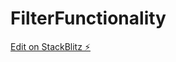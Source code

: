 # FilterFunctionality

[Edit on StackBlitz ⚡️](https://stackblitz.com/edit/stackblitz-starters-puhpl2)
